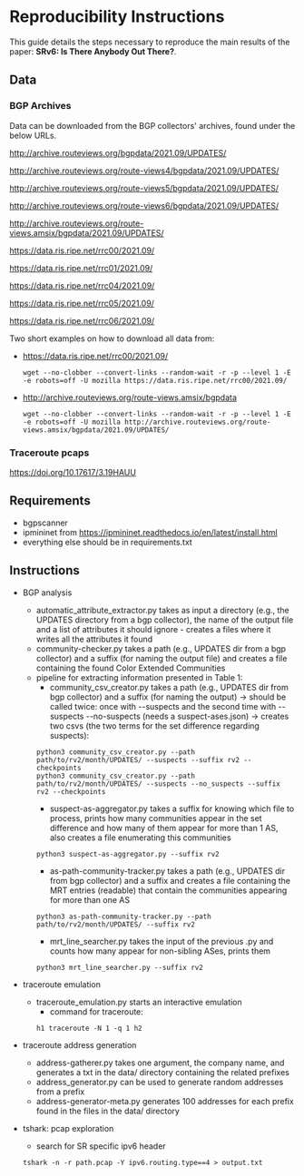 
# Reproducibility Instructions

This guide details the steps necessary to reproduce the main results of the paper: __SRv6: Is There Anybody Out There?__.

## Data

### BGP Archives

Data can be downloaded from the BGP collectors' archives, found under the below URLs.


http://archive.routeviews.org/bgpdata/2021.09/UPDATES/

http://archive.routeviews.org/route-views4/bgpdata/2021.09/UPDATES/

http://archive.routeviews.org/route-views5/bgpdata/2021.09/UPDATES/

http://archive.routeviews.org/route-views6/bgpdata/2021.09/UPDATES/

http://archive.routeviews.org/route-views.amsix/bgpdata/2021.09/UPDATES/

https://data.ris.ripe.net/rrc00/2021.09/

https://data.ris.ripe.net/rrc01/2021.09/

https://data.ris.ripe.net/rrc04/2021.09/

https://data.ris.ripe.net/rrc05/2021.09/

https://data.ris.ripe.net/rrc06/2021.09/

Two short examples on how to download all data from:

- https://data.ris.ripe.net/rrc00/2021.09/
  ```
  wget --no-clobber --convert-links --random-wait -r -p --level 1 -E -e robots=off -U mozilla https://data.ris.ripe.net/rrc00/2021.09/
  ```
- http://archive.routeviews.org/route-views.amsix/bgpdata
  ```
  wget --no-clobber --convert-links --random-wait -r -p --level 1 -E -e robots=off -U mozilla http://archive.routeviews.org/route-views.amsix/bgpdata/2021.09/UPDATES/
  ```

### Traceroute pcaps

https://doi.org/10.17617/3.19HAUU

## Requirements

- bgpscanner
- ipmininet from https://ipmininet.readthedocs.io/en/latest/install.html
- everything else should be in requirements.txt

## Instructions

- BGP analysis
  - automatic_attribute_extractor.py takes as input a directory (e.g., the UPDATES directory from a bgp collector), the name of the output file and a list of attributes it should ignore - creates a files where it writes all the attributes it found
  - community-checker.py takes a path (e.g., UPDATES dir from a bgp collector) and a suffix (for naming the output file) and creates a file containing the found Color Extended Communities
  - pipeline for extracting information presented in Table 1:
    - community_csv_creator.py takes a path (e.g., UPDATES dir from bgp collector) and a suffix (for naming the output) -> should be called twice: once with --suspects and the second time with --suspects --no-suspects (needs a suspect-ases.json) -> creates two csvs (the two terms for the set difference regarding suspects):
    ```
    python3 community_csv_creator.py --path path/to/rv2/month/UPDATES/ --suspects --suffix rv2 --checkpoints
    python3 community_csv_creator.py --path path/to/rv2/month/UPDATES/ --suspects --no_suspects --suffix rv2 --checkpoints
    ```
    - suspect-as-aggregator.py takes a suffix for knowing which file to process, prints how many communities appear in the set difference and how many of them appear for more than 1 AS, also creates a file enumerating this communities
    ```
    python3 suspect-as-aggregator.py --suffix rv2
    ```
    - as-path-community-tracker.py takes a path (e.g., UPDATES dir from bgp collector) and a suffix and creates a file containing the MRT entries (readable) that contain the communities appearing for more than one AS
    ```
    python3 as-path-community-tracker.py --path path/to/rv2/month/UPDATES/ --suffix rv2
    ```
    - mrt_line_searcher.py takes the input of the previous .py and counts how many appear for non-sibling ASes, prints them
    ```
    python3 mrt_line_searcher.py --suffix rv2
    ```

- traceroute emulation
  - traceroute_emulation.py starts an interactive emulation
    - command for traceroute:
    ```
    h1 traceroute -N 1 -q 1 h2
    ```

- traceroute address generation
  - address-gatherer.py takes one argument, the company name, and generates a txt in the data/ directory containing the related prefixes
  - address_generator.py can be used to generate random addresses from a prefix
  - address-generator-meta.py generates 100 addresses for each prefix found in the files in the data/ directory

- tshark: pcap exploration
  - search for SR specific ipv6 header
  ```
  tshark -n -r path.pcap -Y ipv6.routing.type==4 > output.txt
  ```
